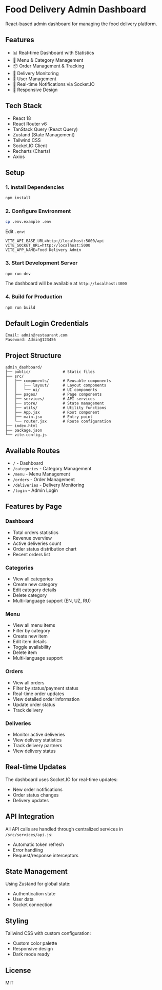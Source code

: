 # Food Delivery Admin Dashboard

React-based admin dashboard for managing the food delivery platform.

## Features

- 📊 Real-time Dashboard with Statistics
- 🍔 Menu & Category Management
- 📦 Order Management & Tracking
- 🚗 Delivery Monitoring
- 👥 User Management
- 🔔 Real-time Notifications via Socket.IO
- 📱 Responsive Design

## Tech Stack

- React 18
- React Router v6
- TanStack Query (React Query)
- Zustand (State Management)
- Tailwind CSS
- Socket.IO Client
- Recharts (Charts)
- Axios

## Setup

### 1. Install Dependencies
```bash
npm install
```

### 2. Configure Environment
```bash
cp .env.example .env
```

Edit `.env`:
```
VITE_API_BASE_URL=http://localhost:5000/api
VITE_SOCKET_URL=http://localhost:5000
VITE_APP_NAME=Food Delivery Admin
```

### 3. Start Development Server
```bash
npm run dev
```

The dashboard will be available at `http://localhost:3000`

### 4. Build for Production
```bash
npm run build
```

## Default Login Credentials
```
Email: admin@restaurant.com
Password: Admin@123456
```

## Project Structure
```
admin_dashboard/
├── public/              # Static files
├── src/
│   ├── components/      # Reusable components
│   │   ├── layout/      # Layout components
│   │   └── ui/          # UI components
│   ├── pages/           # Page components
│   ├── services/        # API services
│   ├── store/           # State management
│   ├── utils/           # Utility functions
│   ├── App.jsx          # Root component
│   ├── main.jsx         # Entry point
│   └── router.jsx       # Route configuration
├── index.html
├── package.json
└── vite.config.js
```

## Available Routes

- `/` - Dashboard
- `/categories` - Category Management
- `/menu` - Menu Management
- `/orders` - Order Management
- `/deliveries` - Delivery Monitoring
- `/login` - Admin Login

## Features by Page

### Dashboard
- Total orders statistics
- Revenue overview
- Active deliveries count
- Order status distribution chart
- Recent orders list

### Categories
- View all categories
- Create new category
- Edit category details
- Delete category
- Multi-language support (EN, UZ, RU)

### Menu
- View all menu items
- Filter by category
- Create new item
- Edit item details
- Toggle availability
- Delete item
- Multi-language support

### Orders
- View all orders
- Filter by status/payment status
- Real-time order updates
- View detailed order information
- Update order status
- Track delivery

### Deliveries
- Monitor active deliveries
- View delivery statistics
- Track delivery partners
- View delivery status

## Real-time Updates

The dashboard uses Socket.IO for real-time updates:
- New order notifications
- Order status changes
- Delivery updates

## API Integration

All API calls are handled through centralized services in `/src/services/api.js`:
- Automatic token refresh
- Error handling
- Request/response interceptors

## State Management

Using Zustand for global state:
- Authentication state
- User data
- Socket connection

## Styling

Tailwind CSS with custom configuration:
- Custom color palette
- Responsive design
- Dark mode ready

## License

MIT
